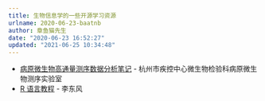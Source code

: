 ```yaml
---
title: 生物信息学的一些开源学习资源
urlname: 2020-06-23-baatnb
author: 章鱼猫先生
date: "2020-06-23 16:52:27"
updated: "2021-06-25 10:34:48"
---
```


- [病原微生物高通量测序数据分析笔记](https://indexofire.github.io/pathongs/) - 杭州市疾控中心微生物检验科病原微生物测序实验室
- [R 语言教程](http://www.math.pku.edu.cn/teachers/lidf/docs/Rbook/html/_Rbook/index.html) - 李东风
